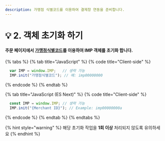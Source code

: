 ```yaml
---
description: 가맹점 식별코드를 이용하여 결제창 연동을 준비합니다.
---
```


# 💡 2. 객체 초기화 하기

#### 주문 페이지에서 [가맹점식별코드](2..md#imp-.)를 이용하여 IMP 객체를 초기화 합니다.

{% tabs %}
{% tab title="JavaScript" %}
{% code title="Client-side" %}
```javascript
  var IMP = window.IMP;   // 생략 가능
  IMP.init("가맹점식별코드"); // 예: imp00000000 
```
{% endcode %}
{% endtab %}

{% tab title="JavaScript (ES Next)" %}
{% code title="Client-side" %}
```javascript
  const IMP = window.IMP; // 생략 가능
  IMP.init("{Merchant ID}"); // Example: imp00000000a
```
{% endcode %}
{% endtab %}
{% endtabs %}

{% hint style="warning" %}
해당 초기화 작업을 **1회 이상** 처리되지 않도록 유의하세요
{% endhint %}
